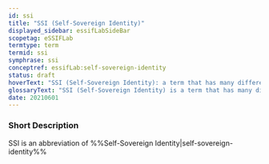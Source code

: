 ```yaml
---
id: ssi
title: "SSI (Self-Sovereign Identity)"
displayed_sidebar: essifLabSideBar
scopetag: eSSIFLab
termtype: term
termid: ssi
symphrase: ssi
conceptref: essifLab:self-sovereign-identity
status: draft
hoverText: "SSI (Self-Sovereign Identity): a term that has many different interpretations, and that we use to refer to concepts/ideas, architectures, processes and technologies that aim to support (autonomous) Parties as they negotiate and execute electronic Transactions with one another."
glossaryText: "SSI (Self-Sovereign Identity) is a term that has many different interpretations, and that we use to refer to concepts/ideas, architectures, processes and technologies that aim to support (autonomous) %%parties^party%% as they negotiate and execute electronic %%transactions^transaction%% with one another."
date: 20210601
---
```


### Short Description
SSI is an abbreviation of %%Self-Sovereign Identity|self-sovereign-identity%%